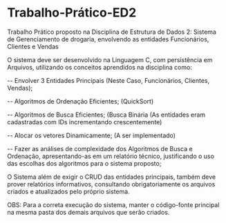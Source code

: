 # Trabalho-Prático-ED2
Trabalho Prático proposto na Disciplina de Estrutura de Dados 2: Sistema de Gerenciamento de drogaria, envolvendo as entidades Funcionários, Clientes e Vendas

O sistema deve ser desenvolvido na Linguagem C, com persistência em Arquivos, utilizando os conceitos aprendidos na disciplina como:

-- Envolver 3 Entidades Principais (Neste Caso, Funcionários, Clientes, Vendas);

-- Algoritmos de Ordenação Eficientes; (QuickSort)

-- Algoritmos de Busca Eficientes; (Busca Binária (As entidades eram cadastradas com IDs incrementando crescentemente)

-- Alocar os vetores Dinamicamente; (A ser implementado)

-- Fazer as análises de complexidade dos Algoritmos de Busca e Ordenação, apresentando-as em um relatório técnico, justificando o uso das escolhas dos algoritmos para o sistema proposto;

O Sistema além de exigir o CRUD das entidades principais, também deve prover relatórios informativos, consultando obrigatoriamente os arquivos criados e atualizados pelo próprio sistema.

OBS: Para a correta execução do sistema, manter o código-fonte principal na mesma pasta dos demais arquivos que serão criados.
